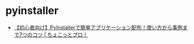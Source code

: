 # pyinstaller


- [【初心者向け】PyInstallerで簡単アプリケーション配布！使い方から事例まで7つのコツ | ちょこっとプロ！](https://chocottopro.com/?p=496)

